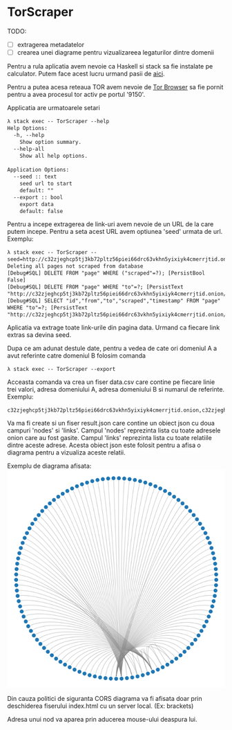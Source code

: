 # TorScraper

TODO:
- [ ] extragerea metadatelor
- [ ] crearea unei diagrame pentru vizualizareea legaturilor dintre domenii

Pentru a rula aplicatia avem nevoie ca Haskell si stack sa fie instalate pe calculator. Putem face acest lucru urmand pasii de [aici](https://docs.haskellstack.org/en/stable/).

Pentru a putea acesa reteaua TOR avem nevoie de [Tor Browser](https://www.torproject.org/download/) sa fie pornit pentru a avea procesul tor activ pe portul '9150'.

Applicatia are urmatoarele setari
```
λ stack exec -- TorScraper --help
Help Options:
  -h, --help
    Show option summary.
  --help-all
    Show all help options.

Application Options:
  --seed :: text
    seed url to start
    default: ""
  --export :: bool
    export data
    default: false
```

Pentru a incepe extragerea de link-uri avem nevoie de un URL de la care putem incepe. Pentru a seta acest URL avem optiunea 'seed' urmata de url. Exemplu:
```
λ stack exec -- TorScraper --seed=http://c32zjeghcp5tj3kb72pltz56piei66drc63vkhn5yixiyk4cmerrjtid.onion/
Deleting all pages not scraped from database
[Debug#SQL] DELETE FROM "page" WHERE ("scraped"=?); [PersistBool False]
[Debug#SQL] DELETE FROM "page" WHERE "to"=?; [PersistText "http://c32zjeghcp5tj3kb72pltz56piei66drc63vkhn5yixiyk4cmerrjtid.onion/"]
[Debug#SQL] SELECT "id","from","to","scraped","timestamp" FROM "page" WHERE "to"=?; [PersistText "http://c32zjeghcp5tj3kb72pltz56piei66drc63vkhn5yixiyk4cmerrjtid.onion/"]
```

Aplicatia va extrage toate link-urile din pagina data. Urmand ca fiecare link extras sa devina seed.

Dupa ce am adunat destule date, pentru a vedea de cate ori domeniul A a avut referinte catre domeniul B folosim comanda
```
λ stack exec -- TorScraper --export
```

Acceasta comanda va crea un fiser data.csv care contine pe fiecare linie trei valori, adresa domeniului A, adresa domeniului B si numarul de referinte. Exemplu: 
```
c32zjeghcp5tj3kb72pltz56piei66drc63vkhn5yixiyk4cmerrjtid.onion,c32zjeghcp5tj3kb72pltz56piei66drc63vkhn5yixiyk4cmerrjtid.onion,23
```

Va ma fi create si un fiser result.json care contine un obiect json cu doua campuri 'nodes' si 'links'. Campul 'nodes' reprezinta lista cu toate adresele onion care au fost gasite. Campul 'links' reprezinta lista cu toate relatiile dintre aceste adrese. Acesta obiect json este folosit pentru a afisa o diagrama pentru a vizualiza aceste relatii. 

Exemplu de diagrama afisata:
![Alt text](graph.png?raw=true "Title")

Din cauza politici de siguranta CORS diagrama va fi afisata doar prin deschiderea fiserului index.html cu un server local. (Ex: brackets)

Adresa unui nod va aparea prin aducerea mouse-ului deaspura lui.